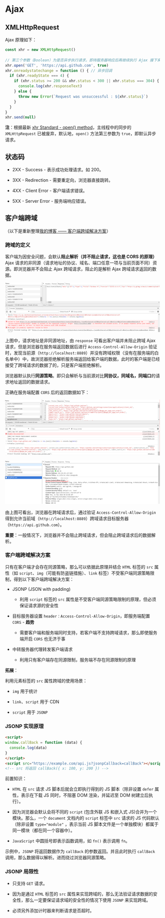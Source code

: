 # Ajax

## XMLHttpRequest

Ajax 原理如下：

```js
const xhr = new XMLHttpRequest()

// 第三个参数（Boolean）为是否异步执行请求，即待服务器响应后再继续执行 Ajax 接下来的代码
xhr.open('GET', 'https://api.github.com', true)
xhr.onreadystatechange = function () { // 异步回调
  if (xhr.readyState === 4) {
    if (xhr.status >= 200 && xhr.status < 300 || xhr.status === 304) {
      console.log(xhr.responseText)
    } else {
      throw new Error(`Request was unsuccessful : ${xhr.status}`)
    }
  }
}
xhr.send(null)
```

**注**：根据最新 [xhr Standard - open() method][xhr-Standard]，主线程中的同步的 `XMLHttpRequest` 已被废弃，默认地，`open()` 方法第三参数为 `true`，即默认异步请求。

[xhr-Standard]:https://xhr.spec.whatwg.org/#the-open()-method

## 状态码

- 2XX - Success - 表示成功处理请求。如 200。

- 3XX - Redirection - 需要重定向，浏览器直接跳转。

- 4XX - Client Error - 客户端请求错误。

- 5XX - Server Error - 服务端响应错误。

## 客户端跨域

（以下是重新整理[我的博客 —— 客户端跨域解决方案][Cross-domain-solution]）

[Cross-domain-solution]:https://lbwa.github.io/2018/04/19/Cross-domain-solution/

### 跨域的定义

客户端为因安全问题，会默认**阻止解析（并不阻止请求，这也是 CORS 的原理）** Ajax 请求的非同源（请求地址的协议、域名、端口任意一项与当前页面不同）资源。即浏览器并不会阻止 Ajax 跨域请求，阻止的是解析 Ajax 跨域请求返回的数据。

![NO-CORS][No-CORS]

上图中，请求地址是非同源地址，由 `response` 可看出客户端并未阻止跨域 Ajax 请求，但是浏览器在服务端返回数据后进行 `Access-Control-Allow-Origin` 验证时，发现当前源（`http://localhost:8889`）并没有跨域权限（没有在服务端的白名单中）中，故浏览器拒绝解析服务端返回给客户端的数据，此时的客户端是已经接受了跨域请求的数据了的，只是客户端拒绝解析。

浏览器默认执行**同源策略**。即只会解析与当前源对比**同协议，同域名，同端口**的请求地址返回的数据请求。

正确在服务端配置 `CORS` 后的返回数据如下：

![Set-CORS][Set-CORS]

![Set-CORS1][Set-CORS1]

[No-CORS]:https://raw.githubusercontent.com/lbwa/Front-End-Interview/master/js-essentials/web-api-ajax/No-CORS.PNG

[Set-CORS]:https://raw.githubusercontent.com/lbwa/Front-End-Interview/master/js-essentials/web-api-ajax/Set-CORS.PNG

[Set-CORS1]:https://raw.githubusercontent.com/lbwa/Front-End-Interview/master/js-essentials/web-api-ajax/Set-CORS1.PNG

由上图可看出，浏览器在跨域请求后，通过验证 `Access-Control-Allow-Origin` 得到允许当前域（`http://localhost:8889`）跨域请求目标服务器（`https://api.github.com`）。

**重要**：一般情况下，浏览器并不会阻止跨域请求，但会阻止跨域请求后的数据解析。

### 客户端跨域解决方案

只有在客户端才会存在同源策略，那么可以依据此原理并结合 `HTML` 标签的 `src` 属性（如 `script`、`img`（可能有防盗链措施）、`link` 标签）不受客户端同源策略限制，得到以下客户端跨域解决方案：

- JSONP (JSON with padding)

  - 利用 `script` 标签的 `src` 属性是不受客户端同源策略限制的原理，但必须保证请求源的安全性

- 目标服务器设置 `header：Access-Control-Allow-Origin`，即服务端配置 `CORS` - **趋势**

  - 需要客户端和服务端同时支持，若客户端不支持跨域请求，那么即使服务端开启 `CORS` 也无济于事

- 中转服务器代理转发客户端请求

  - 利用只有客户端存在同源限制，服务端不存在同源限制的原理

**拓展**：

利用元素标签的 `src` 属性跨域的使用场景：

- `img` 用于统计

- `link`、`script` 用于 CDN

- `script` 用于 `JSONP`

### JSONP 实现原理

```html
<script>
window.callBack = function (data) {
  console.log(data)
}
</script>
<script src="https://example.com/api.js?jsonpCallback=callBack"></script>
<!-- src 将返回 callBack({ x: 100, y: 200 }) -->
```
前置知识：

- `HTML` 在 `src` 请求 JS 脚本后就会立即执行得到的 JS 脚本（除非设置 `defer` 属性，表示在下载 JS 同时，不阻塞 DOM 渲染，并延迟至 DOM 树建立后执行）。

- 因为浏览器会默认会将不同的 `script` (包含外联 JS 和嵌入式 JS)合并为一个模块。那么，一个 `document` 文档内的 `script` 标签中 `src` 请求的 JS 代码默认（除非设置 `type="module"` ，表示当前 JS 脚本文件是一个单独模块）都属于同一模块（都在同一个容器中）。

- `JavaScript` 中圆括号即表示函数调用，如 `fn()` 表示调用 `fn`。

示例中，`JSONP` 将返回数据作为 `callBack` 的参数返回。并且此时执行 `callBack` 调用，那么数据得以解析。进而绕过浏览器同源策略。

### JSONP 局限性

- 只支持 `GET` 请求。

- 因为是通过 `HTML` 标签的 `src` 属性来实现跨域的，那么无法验证请求数据的安全性，那么一定要保证请求域的安全性的情况下使用 `JSONP` 来实现跨域。

- 必须另外添加计时器来判断请求是否超时。
